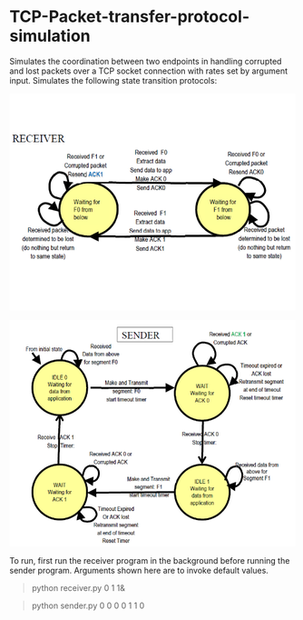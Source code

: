 # TCP-Packet-transfer-protocol-simulation

Simulates the coordination between two endpoints in handling corrupted and lost packets over a TCP socket connection with rates set by argument input. Simulates the following state transition protocols:

![receiver](http://github.com/brandonzhang1/TCP-Packet-transfer-protocol/blob/main/receiver.png)

![sender](http://github.com/brandonzhang1/TCP-Packet-transfer-protocol/blob/main/sender.png)


To run, first run the receiver program in the background before running the sender program. Arguments shown here are to invoke default values.

>python receiver.py 0 1 1&

>python sender.py 0 0 0 0 1 1 0
